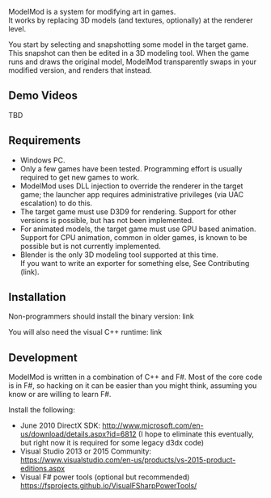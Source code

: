 ModelMod is a system for modifying art in games.  
It works by replacing 3D models (and textures, optionally) at the renderer level.

You start by selecting and snapshotting some model in the target game.
This snapshot can then be edited in a 3D modeling tool.  When the game runs
and draws the original model, ModelMod transparently swaps in your modified
version, and renders that instead.

Demo Videos
-----------
TBD

Requirements
------------

* Windows PC.
* Only a few games have been tested.  Programming effort is usually required
to get new games to work.
* ModelMod uses DLL injection to override the renderer in the target game;
the launcher app requires administrative privileges (via UAC escalation) to do this.
* The target game must use D3D9 for rendering.  Support for other versions is possible,
but has not been implemented.
* For animated models, the target game
must use GPU based animation.  Support for CPU animation, common in older games, is
known to be possible but is not currently implemented.
* Blender is the only 3D modeling tool supported at this time.  
If you want to write an exporter for something else, See Contributing (link).

Installation
------------


Non-programmers should install the binary version: link

You will also need the visual C++ runtime: link

Development
-----------

ModelMod is written in a combination of C++ and F#.  Most of the core code
is in F#, so hacking on it can be easier than you might think, assuming you
know or are willing to learn F#.

Install the following:

* June 2010 DirectX SDK: http://www.microsoft.com/en-us/download/details.aspx?id=6812
(I hope to eliminate this eventually, but right now it is required for some legacy d3dx code)
* Visual Studio 2013 or 2015 Community:
https://www.visualstudio.com/en-us/products/vs-2015-product-editions.aspx
* Visual F# power tools (optional but recommended) https://fsprojects.github.io/VisualFSharpPowerTools/
